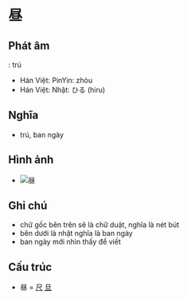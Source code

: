 # 昼

## Phát âm
: trú
* Hán Việt: PinYin: zhòu
* Hán Việt: Nhật: ひる (hiru)

## Nghĩa
* trú, ban ngày

## Hình ảnh
* ![昼](../img/昼.png)

## Ghi chú
* chữ gốc bên trên sẽ là chữ duật, nghĩa là nét bút
* bên dưới là nhật nghĩa là ban ngày
* ban ngày mới nhìn thấy để viết

## Cấu trúc
* 昼 = [尺](尺.md) [旦](旦.md)

<script>window.HANZI_FIELD='昼';</script>